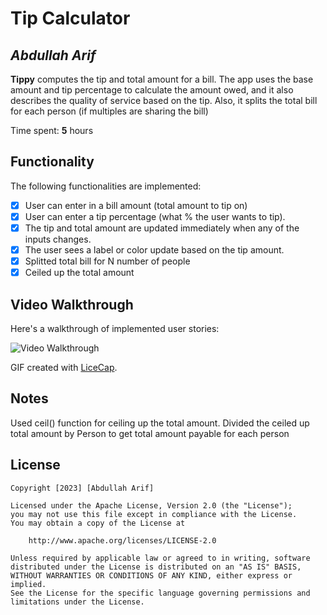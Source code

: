 # Tip Calculator

## *Abdullah Arif*

**Tippy** computes the tip and total amount for a bill. The app uses the base amount and tip percentage to calculate the amount owed, and it also describes the quality of service based on the tip. Also, it splits the total bill for each person (if multiples are sharing the bill)

Time spent: **5** hours

## Functionality

The following functionalities are implemented:

* [x] User can enter in a bill amount (total amount to tip on)
* [x] User can enter a tip percentage (what % the user wants to tip).
* [x] The tip and total amount are updated immediately when any of the inputs changes.
* [x] The user sees a label or color update based on the tip amount.
* [x] Splitted total bill for N number of people
* [x] Ceiled up the total amount

## Video Walkthrough

Here's a walkthrough of implemented user stories:

<img src='http://i.imgur.com/link/to/your/gif/file.gif' title='Video Walkthrough' width='' alt='Video Walkthrough' />

GIF created with [LiceCap](http://www.cockos.com/licecap/).

## Notes

Used ceil() function for ceiling up the total amount. Divided the ceiled up total amount by Person to get total amount payable for each person

## License

    Copyright [2023] [Abdullah Arif]

    Licensed under the Apache License, Version 2.0 (the "License");
    you may not use this file except in compliance with the License.
    You may obtain a copy of the License at

        http://www.apache.org/licenses/LICENSE-2.0

    Unless required by applicable law or agreed to in writing, software
    distributed under the License is distributed on an "AS IS" BASIS,
    WITHOUT WARRANTIES OR CONDITIONS OF ANY KIND, either express or implied.
    See the License for the specific language governing permissions and
    limitations under the License.
